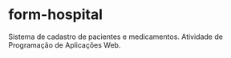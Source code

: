 # form-hospital
Sistema de cadastro de pacientes e medicamentos. Atividade de Programação de Aplicações Web.
